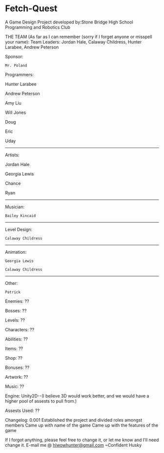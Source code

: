 Fetch-Quest
===========
A Game Design Project developed by:Stone Bridge High School Programming and Robotics Club

THE TEAM (As far as I can remember (sorry if I forget anyone or misspell your name):
Team Leaders:
	Jordan Hale, 
	Calaway Childress, 
	Hunter Larabee, 
	Andrew Peterson

Sponsor:

	Mr. Poland

Programmers:

  Hunter Larabee
  
  Andrew Peterson
  
  Amy Liu
  
  Will Jones
  
  Doug
  
  Eric
  
  Uday

--------------------

Artists:

  Jordan Hale
  
  Georgia Lewis
  
  Chance
  
  Ryan

--------------------

Musician:

	Bailey Kincaid

--------------------
	
Level Design:

	Calaway Childress
	
--------------------
	
Animation:

	Georgia Lewis
	
	Calaway Childress
	
--------------------
	
Other:

	Patrick

Enemies:
	??
	
Bosses:
	??
	
Levels:
	??
	
Characters:
	??
	
Abilities:
	??
	
Items:
	??
	
Shop:
	??
	
Bonuses:
	??
	
Artwork:
	??
	
Music:
	??
	
Engine:
	Unity2D--(I believe 3D would work better, and we would have a higher pool of assests to pull from.)
	
Assests Used:
	??
	
Changelog:
	0.001
		Established the project and divided roles amongst members
		Came up with name of the game
		Came up with the features of the game
		

If I forgot anything, please feel free to change it, or let me know and I'll need change it.
E-mail me @ hlwowhunter@gmail.com
~Confident Husky
